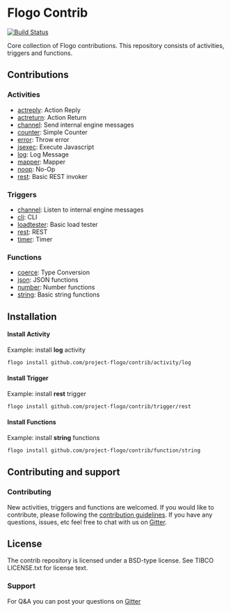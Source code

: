 # Flogo Contrib

[![Build Status](https://travis-ci.org/project-flogo/contrib.svg?branch=master)](https://travis-ci.org/project-flogo/contrib.svg?branch=master)

Core collection of Flogo contributions.  This repository consists of activities, triggers and functions.

## Contributions

### Activities
* [actreply](activity/actreply): Action Reply
* [actreturn](activity/actreturn): Action Return
* [channel](activity/channel): Send internal engine messages  
* [counter](activity/counter): Simple Counter 
* [error](activity/error): Throw error
* [jsexec](activity/jsexec): Execute Javascript 
* [log](activity/log): Log Message
* [mapper](activity/mapper): Mapper
* [noop](activity/noop): No-Op 
* [rest](activity/rest): Basic REST invoker 

### Triggers
* [channel](trigger/channel): Listen to internal engine messages
* [cli](trigger/cli): CLI
* [loadtester](trigger/loadtester): Basic load tester
* [rest](trigger/rest): REST 
* [timer](trigger/timer): Timer
 
### Functions
* [coerce](function/coerce): Type Conversion
* [json](function/json): JSON functions
* [number](function/number): Number functions
* [string](function/string): Basic string functions

## Installation

#### Install Activity
Example: install **log** activity

```bash
flogo install github.com/project-flogo/contrib/activity/log
```
#### Install Trigger
Example: install **rest** trigger

```bash
flogo install github.com/project-flogo/contrib/trigger/rest
```
#### Install Functions
Example: install **string** functions

```bash
flogo install github.com/project-flogo/contrib/function/string
```

## Contributing and support

### Contributing

New activities, triggers and functions are welcomed. If you would like to contribute, please following the [contribution guidelines](https://github.com/TIBCOSoftware/flogo/blob/master/CONTRIBUTING.md). If you have any questions, issues, etc feel free to chat with us on [Gitter](https://gitter.im/project-flogo/Lobby?utm_source=share-link&utm_medium=link&utm_campaign=share-link).

## License
The contrib repository is licensed under a BSD-type license. See TIBCO LICENSE.txt for license text.

### Support
For Q&A you can post your questions on [Gitter](https://gitter.im/project-flogo/Lobby?utm_source=share-link&utm_medium=link&utm_campaign=share-link)
